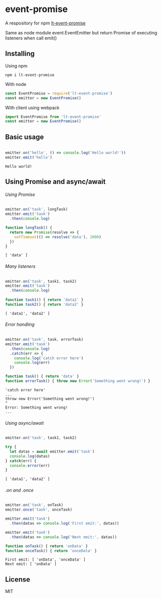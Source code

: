 # event-promise
A respository for npm [lt-event-promise](https://www.npmjs.com/package/lt-event-promise)

Same as node module event.EventEmitter but return Promise of executing listeners when call emit()

## Installing

Using npm

```console
npm i lt-event-promise
```

With node
```js
const EventPromise = require('lt-event-promise')
const emitter = new EventPromise()
```

With client using webpack
```js
import EventPromise from 'lt-event-promise'
const emitter = new EventPromise()
```

## Basic usage

```js

emitter.on('hello', () => console.log('Hello world!'))
emitter.emit('hello')

```

```console
Hello world!
```

## Using Promise and async/await

###### Using Promise

```js
emitter.on('task', longTask)
emitter.emit('task')
  .then(console.log)

function longTask() {
  return new Promise(resolve => {
    setTimeout(() => resolve('data'), 2000)
  })
}
```

```console
[ 'data' ]
```

###### Many listeners

```js
emitter.on('task', task1, task2)
emitter.emit('task')
  .then(console.log)
  
function task1() { return 'data1' }
function task2() { return 'data2' }
```

```console
[ 'data1', 'data2' ]
```

###### Error handling

```js
emitter.on('task', task, errorTask)
emitter.emit('task')
  .then(console.log)
  .catch(err => {
    console.log('catch error here')
    console.log(err)
  })

function task() { return 'data' }
function errorTask() { throw new Error('Something went wrong!') }
```

```console
'catch error here'
...
throw new Error('Something went wrong!')
^
Error: Something went wrong!
...
```

###### Using async/await

```js
emitter.on('task', task1, task2)

try {
  let datas = await emitter.emit('task')
  console.log(datas)
} catch(err) {
  console.error(err)
}
```
```console
[ 'data1', 'data2' ]
```

###### .on and .once

```js
emitter.on('task', onTask)
emitter.once('task', onceTask)

emitter.emit('task')
  .then(datas => console.log('First emit:', datas))

emitter.emit('task')
  .then(datas => console.log('Next emit:', datas))

function onTask() { return 'onData' }
function onceTask() { return 'onceData' }
```

```console
First emit: [ 'onData', 'onceData' ]
Next emit: [ 'onData' ]
```

## License

MIT

